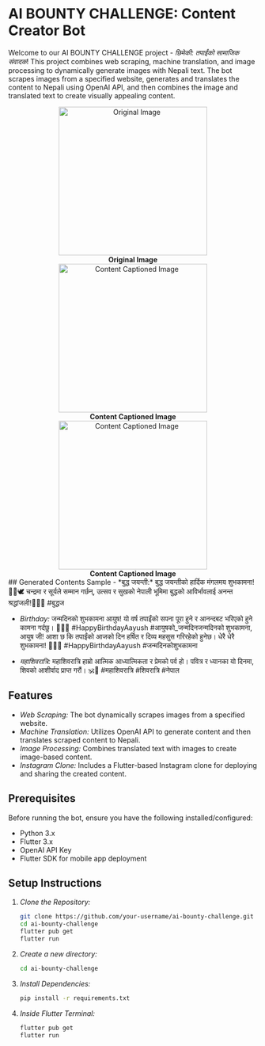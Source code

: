 # AI BOUNTY CHALLENGE: Content Creator Bot

Welcome to our AI BOUNTY CHALLENGE project - *छिमेकी: तपाईंको सामाजिक संवादक*! This project combines web scraping, machine translation, and image processing to dynamically generate images with Nepali text. The bot scrapes images from a specified website, generates and translates the content to Nepali using OpenAI API, and then combines the image and translated text to create visually appealing content.

<div align="center">
    <div style="display: inline-block; text-align: center;">
        <img src="https://github.com/zeus0911/AI_BOUNTY_TEAM_CHIMEKI/assets/112919863/c033dc53-32d5-46fc-8c8e-215019286c56" width="300" alt="Original Image">
        <br>
        <strong>Original Image</strong>
    </div>
    <div style="display: inline-block; text-align: center;">
        <img src="https://github.com/zeus0911/AI_BOUNTY_TEAM_CHIMEKI/assets/112919863/cb5fca6e-2b0e-4a47-9095-e2d41989a74d" width="300" alt="Content Captioned Image">
        <br>
        <strong>Content Captioned Image</strong>
    </div>

<div style="display: inline-block; text-align: center;">
        <img src="https://github.com/zeus0911/AI_BOUNTY_TEAM_CHIMEKI/assets/112919863/de478e0d-03bc-4e94-962d-67f9705d3fa7" width="300" alt="Content Captioned Image">
        <br>
        <strong>Content Captioned Image</strong>
    </div>
</div>
## Generated Contents Sample
- *बुद्ध जयन्ती:* बुद्ध जयन्तीको हार्दिक मंगलमय शुभकामना! 🙏🌸🕊️ चन्द्रमा र सूर्यले सम्मान गर्छन्, उत्सव र सुखको नेपाली भूमिमा बुद्धको आविर्भावलाई अनन्त श्रद्धांजली!🌟✨🌼 #बुद्धज

- *Birthday:* जन्मदिनको शुभकामना आयुष! यो वर्ष तपाईंको सपना पूरा हुने र आनन्दबट भरिएको हुने कामना गर्दछु। 🎉🎂🎁 #HappyBirthdayAayush #आयुषको_जन्मदिनजन्मदिनको शुभकामना, आयुष जी! आशा छ कि तपाईंको आजको दिन हर्षित र दिव्य महसुस गरिरहेको हुनेछ। धेरै धेरै शुभकामना! 💐🎉🎂 #HappyBirthdayAayush #जन्मदिनकोशुभकामना

- *महाशिवरात्रि:* महाशिवरात्रि हाम्रो आत्मिक आध्यात्मिकता र प्रेमको पर्व हो। पवित्र र ध्यानका यो दिनमा, शिवको आशीर्वाद प्राप्त गरौं। 🕉️💫 #महाशिवरात्रि #शिवरात्रि #नेपाल

## Features

- *Web Scraping:* The bot dynamically scrapes images from a specified website.
- *Machine Translation:* Utilizes OpenAI API to generate content and then translates scraped content to Nepali.
- *Image Processing:* Combines translated text with images to create image-based content.
- *Instagram Clone:* Includes a Flutter-based Instagram clone for deploying and sharing the created content.

## Prerequisites

Before running the bot, ensure you have the following installed/configured:

- Python 3.x
- Flutter 3.x
- OpenAI API Key
- Flutter SDK for mobile app deployment

## Setup Instructions



1. *Clone the Repository:*
   ```bash
   git clone https://github.com/your-username/ai-bounty-challenge.git
   cd ai-bounty-challenge
   flutter pub get
   flutter run

2. *Create a new directory:*
   ```bash
   cd ai-bounty-challenge

3. *Install Dependencies:*
   ```bash
   pip install -r requirements.txt


4. *Inside Flutter Terminal:*
   ```bash
   flutter pub get
   flutter run
